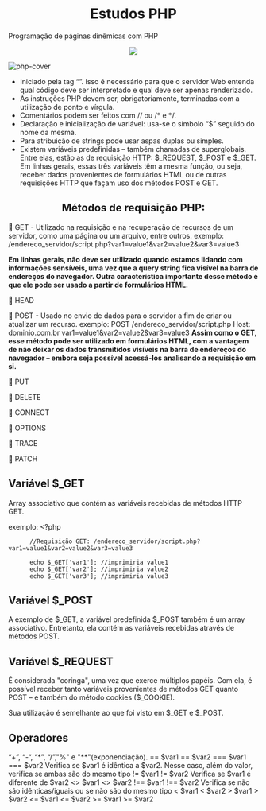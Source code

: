 <h1 align="center">Estudos PHP</h1>
Programação de páginas dinêmicas com PHP
<p align="center">
<img src="http://img.shields.io/static/v1?label=STATUS&message=EM%20DESENVOLVIMENTO&color=GREEN&style=for-the-badge"/>
</p>

![php-cover](https://user-images.githubusercontent.com/100588945/160294625-24baedc3-b370-48ac-b1d4-160b3cfba47e.png)

- Iniciado pela tag “<?php” e fechado com a tag “?>”.
Isso é necessário para que o servidor Web entenda qual código deve ser interpretado e qual deve ser apenas renderizado.
- As instruções PHP devem ser, obrigatoriamente, terminadas com a utilização de ponto e vírgula.
- Comentários podem ser feitos com // ou /* e */.
- Declaração e inicialização de variável: usa-se o símbolo “$” seguido do nome da mesma.
- Para atribuição de strings pode usar aspas duplas ou simples.
- Existem variáveis predefinidas – também chamadas de superglobais. Entre elas, estão as de requisição HTTP: $_REQUEST, $_POST e $_GET. Em linhas gerais,
essas três variáveis têm a mesma função, ou seja, receber dados provenientes de formulários HTML ou de outras requisições HTTP que façam uso dos métodos POST e GET.

<h2 align="center">Métodos de requisição PHP:</h1>

🐘 GET - Utilizado na requisição e na recuperação de recursos de um servidor, como uma página ou um arquivo, entre outros.
exemplo: /endereco_servidor/script.php?var1=value1&var2=value2&var3=value3

**Em linhas gerais, não deve ser utilizado quando estamos lidando com informações sensíveis, uma vez que a query string fica visível na barra de endereços do navegador. Outra característica importante desse método é que ele pode ser usado a partir de formulários HTML.**

🐘 HEAD

🐘 POST - Usado no envio de dados para o servidor a fim de criar ou atualizar um recurso.
exemplo:  POST /endereco_servidor/script.php
          Host: dominio.com.br
          var1=value1&var2=value2&var3=value3
**Assim como o GET, esse método pode ser utilizado em formulários HTML, com a vantagem de não deixar os dados transmitidos visíveis na barra de endereços do navegador – embora seja possível acessá-los analisando a requisição em si.**

🐘 PUT

🐘 DELETE

🐘 CONNECT

🐘 OPTIONS

🐘 TRACE

🐘 PATCH

<h2>Variável $_GET</h2>
  Array associativo que contém as variáveis recebidas de métodos HTTP GET.
  
exemplo: <?php

          //Requisição GET: /endereco_servidor/script.php?var1=value1&var2=value2&var3=value3

          echo $_GET['var1']; //imprimiria value1
          echo $_GET['var2']; //imprimiria value2
          echo $_GET['var3']; //imprimiria value3

<H2>Variável $_POST</H2>
A exemplo de $_GET, a variável predefinida $_POST também é um array associativo. Entretanto, ela contém as variáveis recebidas através de métodos POST.

<h2>Variável $_REQUEST</h2>
É considerada "coringa", uma vez que exerce múltiplos papéis. Com ela, é possível receber tanto variáveis provenientes de métodos GET 
quanto POST – e também do método cookies ($_COOKIE).

Sua utilização é semelhante ao que foi visto em $_GET e $_POST.

<h2>Operadores</h2>
“+”, “-“, “*”, “/”,"%" e "**"(exponenciação).

<?php

$var1 = 4; //a variável foi inicializada com o valor de 4
$var1 += 2; //com a utilização da combinação de operadores a variável $var1 passou a ter o valor de 6 (4 + 2)
$var1 *= 2; //com a utilização da combinação de operadores a variável $var1 passou a ter o valor de 12 (4 + 2) * 2

$var2 = "Programação";
$var2 .= " com PHP"; //com a utilização da combinação de operadores a variável $var2 passou a ter o conteúdo "Programação com PHP"

$var = ($var4 = "Copie esses códigos") . " e pratique seus conhecimentos!" ;
/*
No exemplo acima o conteúdo da variável $var3 é igual a "Copie esses códigos e pratique seus conhecimentos!"
Já a variável $var4 possui o conteúdo "Copie esses códigos"
*/

Operadores de comparação
<table>
<thead>
  <tr>
    <th>==</th>
    <th>$var1 == $var2</th>
    <th></th>
  </tr>
</thead>
<tbody>
  <tr>
    <td>===</td>
    <td>$var1 === $var2</td>
    <td>Verifica se $var1 é idêntica a $var2. Nesse caso, além do valor, verifica se ambas são do mesmo tipo</td>
  </tr>
  <tr>
    <td>!=</td>
    <td>$var1 != $var2</td>
    <td rowspan="2">Verifica se $var1 é diferente de $var2</td>
  </tr>
  <tr>
    <td>&lt;&gt;</td>
    <td>$var1 &lt;&gt; $var2</td>
  </tr>
  <tr>
    <td>!==</td>
    <td>$var1 !== $var2</td>
    <td>Verifica se não são idênticas/iguais ou se não são do mesmo tipo</td>
  </tr>
  <tr>
    <td>&lt;</td>
    <td>$var1 &lt; $var2</td>
    <td></td>
  </tr>
  <tr>
    <td>&gt;</td>
    <td>$var1 &gt; $var2</td>
    <td></td>
  </tr>
  <tr>
    <td>&lt;=</td>
    <td>$var1 &lt;= $var2</td>
    <td></td>
  </tr>
  <tr>
    <td>&gt;=</td>
    <td>$var1 &gt;= $var2</td>
    <td></td>
  </tr>
</tbody>
</table>
